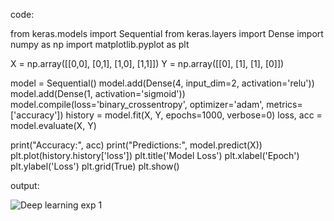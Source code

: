 code:

from keras.models import Sequential 
from keras.layers import Dense 
import numpy as np 
import matplotlib.pyplot as plt 

X = np.array([[0,0], [0,1], [1,0], [1,1]]) 
Y = np.array([[0], [1], [1], [0]]) 

model = Sequential() 
model.add(Dense(4, input_dim=2, activation='relu')) 
model.add(Dense(1, activation='sigmoid')) 
model.compile(loss='binary_crossentropy', optimizer='adam', metrics=['accuracy']) 
history = model.fit(X, Y, epochs=1000, verbose=0) 
loss, acc = model.evaluate(X, Y) 

print("Accuracy:", acc) 
print("Predictions:", model.predict(X)) 
plt.plot(history.history['loss']) 
plt.title('Model Loss') 
plt.xlabel('Epoch') 
plt.ylabel('Loss') 
plt.grid(True) 
plt.show()


output:

![Deep learning exp 1](https://github.com/user-attachments/assets/1b54df69-b1ae-4edb-8dd0-17d47af84485)
